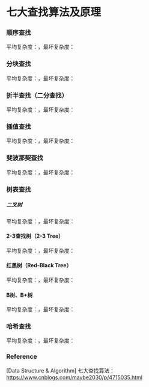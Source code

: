 # 七大查找算法及原理

### 顺序查找

平均复杂度：，最坏复杂度：

### 分块查找

平均复杂度：，最坏复杂度：

### 折半查找（二分查找）

平均复杂度：，最坏复杂度：

### 插值查找

平均复杂度：，最坏复杂度：

### 斐波那契查找

平均复杂度：，最坏复杂度：

### 树表查找

##### 二叉树

平均复杂度：，最坏复杂度：

#### 2-3查找树（2-3 Tree）

平均复杂度：，最坏复杂度：

#### 红黑树（Red-Black Tree）

平均复杂度：，最坏复杂度：

#### B树、B+树

平均复杂度：，最坏复杂度：

### 哈希查找

平均复杂度：，最坏复杂度：

### Reference

[Data Structure & Algorithm] 七大查找算法：https://www.cnblogs.com/maybe2030/p/4715035.html
